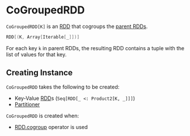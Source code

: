 # CoGroupedRDD

`CoGroupedRDD[K]` is an [RDD](RDD.md) that cogroups the [parent RDDs](#rdds).

```scala
RDD[(K, Array[Iterable[_]])]
```

For each key `k` in parent RDDs, the resulting RDD contains a tuple with the list of values for that key.

## Creating Instance

`CoGroupedRDD` takes the following to be created:

* <span id="rdds"> Key-Value [RDD](RDD.md)s (`Seq[RDD[_ <: Product2[K, _]]]`)
* <span id="part"> [Partitioner](Partitioner.md)

`CoGroupedRDD` is created when:

* [RDD.cogroup](PairRDDFunctions.md#cogroup) operator is used
